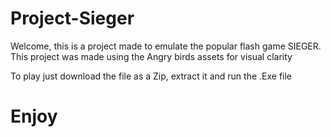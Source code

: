# Project-Sieger
Welcome, this is a project made to emulate the popular flash game SIEGER. This project was made using the Angry birds assets for visual clarity

To play just download the file as a Zip, extract it and run the .Exe file

# Enjoy

